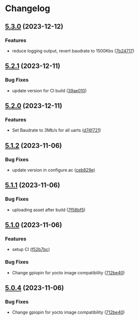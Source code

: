 # Changelog

## [5.3.0](https://github.com/hestiia-engineering/cgminer-hestiia-edition/compare/v5.2.1...v5.3.0) (2023-12-12)


### Features

* reduce logging output, revert baudrate to 1500Kbs ([7b24717](https://github.com/hestiia-engineering/cgminer-hestiia-edition/commit/7b24717afe9482db6f4b479f3e93c73e7bbc5f84))

## [5.2.1](https://github.com/hestiia-engineering/cgminer-hestiia-edition/compare/v5.2.0...v5.2.1) (2023-12-11)


### Bug Fixes

* update version for CI build ([39ae010](https://github.com/hestiia-engineering/cgminer-hestiia-edition/commit/39ae0105cd7cf10e879b8dba781d8ef835aff1a7))

## [5.2.0](https://github.com/hestiia-engineering/cgminer-hestiia-edition/compare/v5.1.2...v5.2.0) (2023-12-11)


### Features

* Set Baudrate to 3Mb/s for all uarts ([d74f721](https://github.com/hestiia-engineering/cgminer-hestiia-edition/commit/d74f7219330cc03bdfe38bc395909416a8259c0a))

## [5.1.2](https://github.com/hestiia-engineering/cgminer-hestiia-edition/compare/v5.1.1...v5.1.2) (2023-11-06)


### Bug Fixes

* update version in configure.ac ([ceb829e](https://github.com/hestiia-engineering/cgminer-hestiia-edition/commit/ceb829ee1b74c914d57afddf483a4a60dc2c82fb))

## [5.1.1](https://github.com/hestiia-engineering/cgminer-hestiia-edition/compare/v5.1.0...v5.1.1) (2023-11-06)


### Bug Fixes

* uploading asset after build ([7f58bf5](https://github.com/hestiia-engineering/cgminer-hestiia-edition/commit/7f58bf5c0255824f9859d0e44129c7c4d79faad7))

## [5.1.0](https://github.com/hestiia-engineering/cgminer-hestiia-edition/compare/v5.0.4...v5.1.0) (2023-11-06)


### Features

* setup CI ([f52b7bc](https://github.com/hestiia-engineering/cgminer-hestiia-edition/commit/f52b7bcb61acdbefcb9c091a6d4022239311ce54))


### Bug Fixes

* Change gpiopin for yocto image compatibility ([712be40](https://github.com/hestiia-engineering/cgminer-hestiia-edition/commit/712be408ca105f5ac00ce0772df81ec8b245ccd2))

## [5.0.4](https://github.com/hestiia-engineering/cgminer-hestiia-edition/compare/v5.0.3...v5.0.4) (2023-11-06)


### Bug Fixes

* Change gpiopin for yocto image compatibility ([712be40](https://github.com/hestiia-engineering/cgminer-hestiia-edition/commit/712be408ca105f5ac00ce0772df81ec8b245ccd2))
